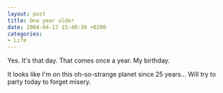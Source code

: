```yaml
---
layout: post
title: One year older
date: 2004-04-17 15:40:39 +0200
categories:
- Life
---
```

Yes. It's that day. That comes once a year. My birthday.

It looks like I'm on this oh-so-strange planet since 25 years... Will try to party today to forget misery.

